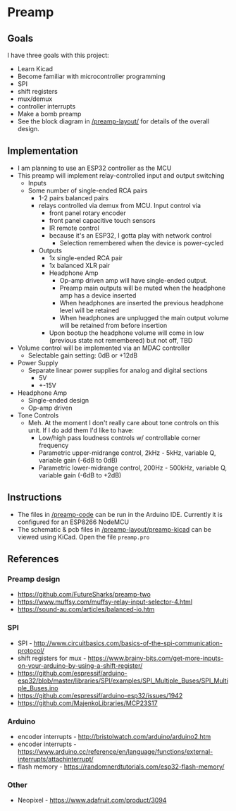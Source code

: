 # Preamp

## Goals

I have three goals with this project:

 * Learn Kicad
 * Become familiar with microcontroller programming
  * SPI
  * shift registers
  * mux/demux
  * controller interrupts
 * Make a bomb preamp
  * See the block diagram in [/preamp-layout/](https://github.com/SlurpyTurts/preamp/tree/master/preamp-layout) for details of the overall design.

## Implementation
* I am planning to use an ESP32 controller as the MCU
* This preamp will implement relay-controlled input and output switching
  * Inputs
  * Some number of single-ended RCA pairs
 	  * 1-2 pairs balanced pairs
    * relays controlled via demux from MCU. Input control via
      * front panel rotary encoder
      * front panel capacitive touch sensors
      * IR remote control
      * because it's an ESP32, I gotta play with network control
 		* Selection remembered when the device is power-cycled
 	* Outputs
 		* 1x single-ended RCA pair
 		* 1x balanced XLR pair
 		* Headphone Amp
 			* Op-amp driven amp will have single-ended output.
 			* Preamp main outputs will be muted when the headphone amp has a device inserted
 			* When headphones are inserted the previous headphone level will be retained
 			* When headphones are unplugged the main output volume will be retained from before insertion
 		* Upon bootup the headphone volume will come in low (previous state not remembered) but not off, TBD
 * Volume control will be implemented via an MDAC controller
 	* Selectable gain setting: 0dB or +12dB
 * Power Supply
 	* Separate linear power supplies for analog and digital sections
 		* 5V
 		* +-15V
 * Headphone Amp
 	* Single-ended design
 	* Op-amp driven
 * Tone Controls
 	* Meh. At the moment I don't really care about tone controls on this unit. If I do add them I'd like to have:
 		* Low/high pass loudness controls w/ controllable corner frequency
 		* Parametric upper-midrange control, 2kHz - 5kHz, variable Q, variable gain (-6dB to 0dB)
 		* Parametric lower-midrange control, 200Hz - 500kHz, variable Q, variable gain (-6dB to +2dB)  

## Instructions

* The files in [/preamp-code](https://github.com/SlurpyTurts/preamp/tree/master/preamp-code) can be run in the Arduino IDE. Currently it is configured for an ESP8266 NodeMCU
* The schematic & pcb files in [/preamp-layout/preamp-kicad](https://github.com/SlurpyTurts/preamp/tree/master/preamp-layout/preamp-kicad) can be viewed using KiCad. Open the file ```preamp.pro```

## References

### Preamp design
 * https://github.com/FutureSharks/preamp-two
 * https://www.muffsy.com/muffsy-relay-input-selector-4.html
 * https://sound-au.com/articles/balanced-io.htm
### SPI
 * SPI - http://www.circuitbasics.com/basics-of-the-spi-communication-protocol/
 * shift registers for mux - https://www.brainy-bits.com/get-more-inputs-on-your-arduino-by-using-a-shift-register/
 * https://github.com/espressif/arduino-esp32/blob/master/libraries/SPI/examples/SPI_Multiple_Buses/SPI_Multiple_Buses.ino
 * https://github.com/espressif/arduino-esp32/issues/1942
 * https://github.com/MajenkoLibraries/MCP23S17
### Arduino
  * encoder interrupts - http://bristolwatch.com/arduino/arduino2.htm
  * encoder interrupts - https://www.arduino.cc/reference/en/language/functions/external-interrupts/attachinterrupt/
  * flash memory - https://randomnerdtutorials.com/esp32-flash-memory/
### Other
 * Neopixel - https://www.adafruit.com/product/3094
